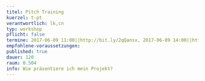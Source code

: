 ```yaml
---
titel: Pitch Training
kuerzel: t-pt
verantwortlich: lk,cn
typ: workshop
pflicht: false
termine: 2017-06-09 11:00||http://bit.ly/2qQansx, 2017-06-09 14:00||http://bit.ly/2rKQXIW
empfohlene-voraussetzungen: 
published: true
dauer: 120
raum: 0.504
info: Wie präsentiere ich mein Projekt?
---
```


